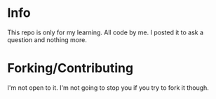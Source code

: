 # Info
This repo is only for my learning. All code by me. I posted it to ask a question and nothing more.
# Forking/Contributing
I'm not open to it. I'm not going to stop you if you try to fork it though.